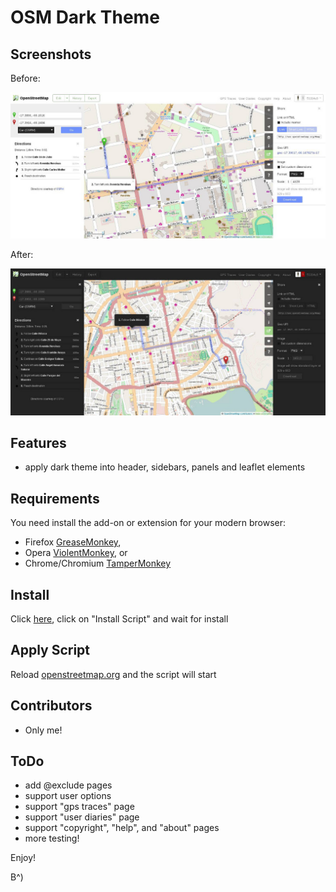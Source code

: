 
# OSM Dark Theme

## Screenshots

Before:

![before](https://raw.githubusercontent.com/51114u9/osm-dark-theme/master/osm-dark-theme_before.jpg)

After:

![after](https://raw.githubusercontent.com/51114u9/osm-dark-theme/master/osm-dark-theme_after.jpg)

## Features

* apply dark theme into header, sidebars, panels and leaflet elements

## Requirements

You need install the add-on or extension for your modern browser:

* Firefox [GreaseMonkey](http://mzl.la/1aQPQ9p),
* Opera [ViolentMonkey](http://bit.ly/15pmpZV), or
* Chrome/Chromium [TamperMonkey](http://bit.ly/19r15Yf)

## Install

Click [here](https://raw.githubusercontent.com/51114u9/osm-dark-theme/master/OSM-Dark-Theme.user.js),
click on "Install Script" and wait for install

## Apply Script

Reload [openstreetmap.org](https://openstreetmap.org/) and the script will start

## Contributors

* Only me!

## ToDo

* add @exclude pages
* support user options
* support "gps traces" page
* support "user diaries" page
* support "copyright", "help", and "about" pages
* more testing!

Enjoy!

B^)
